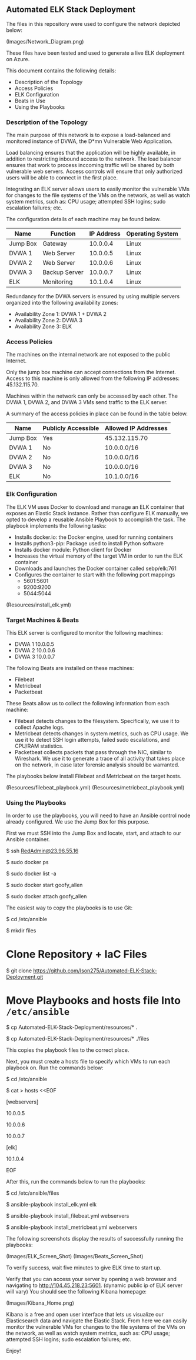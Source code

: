 ## Automated ELK Stack Deployment

The files in this repository were used to configure the network depicted below:

(Images/Network_Diagram.png)

These files have been tested and used to generate a live ELK deployment on Azure. 

This document contains the following details:
- Description of the Topology
- Access Policies
- ELK Configuration
- Beats in Use
- Using the Playbooks


### Description of the Topology

The main purpose of this network is to expose a load-balanced and monitored instance of DVWA, the D*mn Vulnerable Web Application.

Load balancing ensures that the application will be highly available, in addition to restricting inbound access to the network. The load balancer ensures that work to process inccoming traffic will be shared by both vulnerable web servers. Access controls will ensure that only authorized users will be able to connect in the first place.

Integrating an ELK server allows users to easily monitor the vulnerable VMs for changes to the file systems of the VMs on the network, as well as watch system metrics, such as: CPU usage; attempted SSH logins; sudo escalation failures; etc.

The configuration details of each machine may be found below.

| Name     |  Function     | IP Address | Operating System |
|----------|---------------|------------|------------------|
| Jump Box | Gateway       | 10.0.0.4   | Linux            |
| DVWA 1   | Web Server    | 10.0.0.5   | Linux            |
| DVWA 2   | Web Server    | 10.0.0.6   | Linux            |
| DVWA 3   | Backup Server | 10.0.0.7   | Linux            |
| ELK      | Monitoring    | 10.1.0.4   | Linux            |

Redundancy for the DVWA servers is ensured by using multiple servers organized into the following availability zones:

- Availability Zone 1: DVWA 1 + DVWA 2
- Availability Zone 2: DVWA 3
- Availability Zone 3: ELK


### Access Policies

The machines on the internal network are not exposed to the public Internet. 

Only the jump box machine can accept connections from the Internet. Access to this machine is only allowed from the following IP addresses: 45.132.115.70.

Machines within the network can only be accessed by each other. The DVWA 1, DVWA 2, and DVWA 3 VMs send traffic to the ELK server.

A summary of the access policies in place can be found in the table below.

| Name     | Publicly Accessible | Allowed IP Addresses |
|----------|---------------------|----------------------|
| Jump Box | Yes                 | 45.132.115.70        |
| DVWA 1   | No                  | 10.0.0.0/16          |
| DVWA 2   | No                  | 10.0.0.0/16          |
| DVWA 3   | No                  | 10.0.0.0/16          |
| ELK      | No                  | 10.1.0.0/16          |


### Elk Configuration

The ELK VM uses Docker to download and manage an ELK container that exposes an Elastic Stack instance. Rather than configure ELK manually, we opted to develop a reusable Ansible Playbook to accomplish the task. The playbook implements the following tasks:

- Installs docker.io: the Docker engine, used for running containers
- Installs python3-pip: Package used to install Python software
- Installs docker module: Python client for Docker
- Increases the virtual memory of the target VM in order to run the ELK container
- Downloads and launches the Docker container called sebp/elk:761
- Configures the container to start with the following port mappings
  - 5601:5601
  - 9200:9200
  - 5044:5044

(Resources/install_elk.yml) 


### Target Machines & Beats

This ELK server is configured to monitor the following machines:

- DVWA 1      10.0.0.5
- DVWA 2      10.0.0.6
- DVWA 3      10.0.0.7

The following Beats are installed on these machines:

- Filebeat
- Metricbeat
- Packetbeat

These Beats allow us to collect the following information from each machine:

- Filebeat detects changes to the filesystem. Specifically, we use it to collect Apache logs.
- Metricbeat detects changes in system metrics, such as CPU usage. We use it to detect SSH login attempts, failed sudo escalations, and CPU/RAM statistics.
- Packetbeat collects packets that pass through the NIC, similar to Wireshark. We use it to generate a trace of all activity that takes place on the network, in case later forensic analysis should be warranted.

The playbooks below install Filebeat and Metricbeat on the target hosts. 

(Resources/filebeat_playbook.yml)
(Resources/metricbeat_playbook.yml)


### Using the Playbooks

In order to use the playbooks, you will need to have an Ansible control node already configured. We use the Jump Box for this purpose.

First we must SSH into the Jump Box and locate, start, and attach to our Ansible container.

$ ssh RedAdmin@23.96.55.16

$ sudo docker ps

$ sudo docker list -a

$ sudo docker start goofy_allen

$ sudo docker attach goofy_allen


The easiest way to copy the playbooks is to use Git:


$ cd /etc/ansible

$ mkdir files

# Clone Repository + IaC Files

$ git clone https://github.com/Ison275/Automated-ELK-Stack-Deployment.git

# Move Playbooks and hosts file Into `/etc/ansible`

$ cp Automated-ELK-Stack-Deployment/resources/* .

$ cp Automated-ELK-Stack-Deployment/resources/* ./files


This copies the playbook files to the correct place.

Next, you must create a hosts file to specify which VMs to run each playbook on. Run the commands below:

$ cd /etc/ansible

$ cat > hosts <<EOF

[webservers]

10.0.0.5

10.0.0.6

10.0.0.7


[elk]

10.1.0.4

EOF


After this, run the commands below to run the playbooks:


$ cd /etc/ansible/files

$ ansible-playbook install_elk.yml elk

$ ansible-playbook install_filebeat.yml webservers

$ ansible-playbook install_metricbeat.yml webservers


The following screenshots display the results of successfully running the playbooks:

(Images/ELK_Screen_Shot)
(Images/Beats_Screen_Shot)

To verify success, wait five minutes to give ELK time to start up. 

Verify that you can access your server by opening a web browser and navigating to http://104.45.218.23:5601. (dynamic public ip of ELK server will vary) You should see the following Kibana homepage: 

(Images/Kibana_Home.png)

Kibana is a free and open user interface that lets us visualize our Elasticsearch data and navigate the Elastic Stack. From here we can easily monitor the vulnerable VMs for changes to the file systems of the VMs on the network, as well as watch system metrics, such as: CPU usage; attempted SSH logins; sudo escalation failures; etc.

Enjoy!
